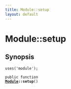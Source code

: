 ```yaml
---
title: Module::setup
layout: default
---
```


# Module::setup

## Synopsis

<code>uses('module');</code>

<code>public function <b><a href="Module">Module</a>::setup</b>()</code>

